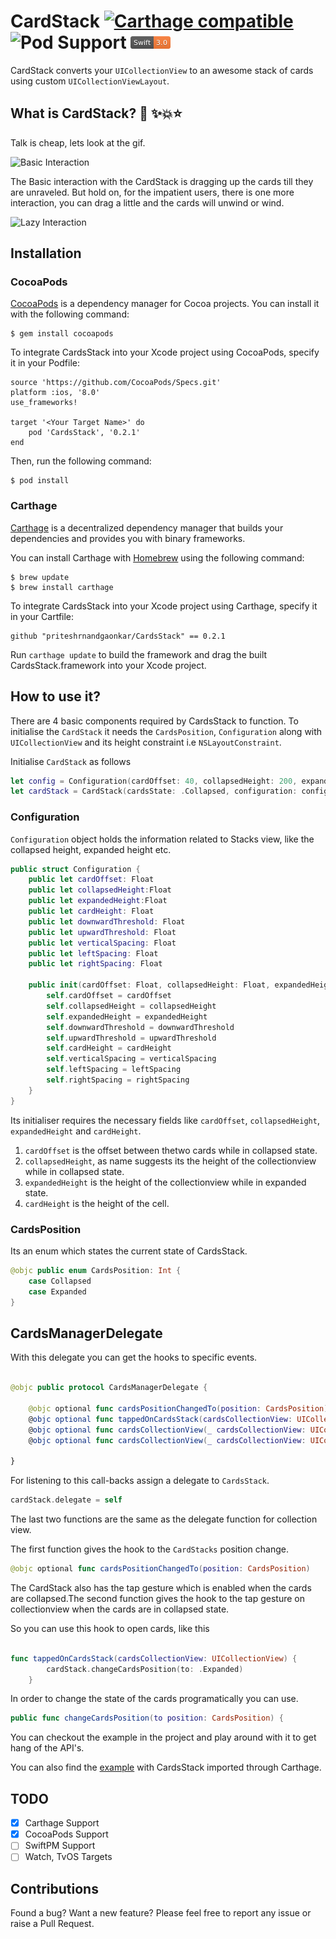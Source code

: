 # CardStack [![Carthage compatible](https://img.shields.io/badge/Carthage-compatible-4BC51D.svg?style=flat)](https://github.com/Carthage/Carthage) ![Pod Support](https://img.shields.io/cocoapods/v/CardsStack.svg?maxAge=2592000) ![Swift 3 compatible](Documentation/Swift-3-orange.png)


CardStack converts your `UICollectionView` to an awesome stack of cards using custom `UICollectionViewLayout`.

## What is CardStack? 💫 ✨💥⭐️

Talk is cheap, lets look at the gif. 

![Basic Interaction](Documentation/BasicCardStackInteraction.gif)


The Basic interaction with the CardStack is dragging up the cards till they are unraveled. But hold on, for the impatient users, there is one more interaction, you can drag a little and the cards will unwind or wind.

![Lazy Interaction](Documentation/LazyInteraction.gif)

## Installation
### CocoaPods

[CocoaPods](https://cocoapods.org/) is a dependency manager for Cocoa projects. You can install it with the following command:

```
$ gem install cocoapods

```
To integrate CardsStack into your Xcode project using CocoaPods, specify it in your Podfile:

```
source 'https://github.com/CocoaPods/Specs.git'
platform :ios, '8.0'
use_frameworks!

target '<Your Target Name>' do
    pod 'CardsStack', '0.2.1'
end

```
Then, run the following command:

```
$ pod install

```
### Carthage
[Carthage](https://github.com/Carthage/Carthage) is a decentralized dependency manager that builds your dependencies and provides you with binary frameworks.

You can install Carthage with [Homebrew](http://brew.sh/) using the following command:

```
$ brew update
$ brew install carthage

```
To integrate CardsStack into your Xcode project using Carthage, specify it in your Cartfile:

```
github "priteshrnandgaonkar/CardsStack" == 0.2.1

```
Run `carthage update` to build the framework and drag the built CardsStack.framework into your Xcode project.

## How to use it?

There are 4 basic components required by CardsStack to function. To initialise the `CardStack` it needs the `CardsPosition`, `Configuration` along with `UICollectionView` and its height constraint i.e `NSLayoutConstraint`. 

Initialise `CardStack` as follows

``` swift
let config = Configuration(cardOffset: 40, collapsedHeight: 200, expandedHeight: 500, cardHeight: 200, downwardThreshold: 20, upwardThreshold: 20, leftSpacing: 8.0, rightSpacing: 8.0, verticalSpacing: 8.0)
let cardStack = CardStack(cardsState: .Collapsed, configuration: config, collectionView: collectionView, collectionViewHeight: heightConstraint)

```
### Configuration

`Configuration` object holds the information related to Stacks view, like the collapsed height, expanded height etc.

``` swift
public struct Configuration {
    public let cardOffset: Float
    public let collapsedHeight:Float
    public let expandedHeight:Float
    public let cardHeight: Float
    public let downwardThreshold: Float
    public let upwardThreshold: Float
    public let verticalSpacing: Float
    public let leftSpacing: Float
    public let rightSpacing: Float
    
    public init(cardOffset: Float, collapsedHeight: Float, expandedHeight: Float, cardHeight: Float, downwardThreshold: Float = 20, upwardThreshold: Float = 20, leftSpacing: Float = 8.0, rightSpacing: Float = 8.0, verticalSpacing: Float = 8.0) {
        self.cardOffset = cardOffset
        self.collapsedHeight = collapsedHeight
        self.expandedHeight = expandedHeight
        self.downwardThreshold = downwardThreshold
        self.upwardThreshold = upwardThreshold
        self.cardHeight = cardHeight
        self.verticalSpacing = verticalSpacing
        self.leftSpacing = leftSpacing
        self.rightSpacing = rightSpacing
    }
}

```

Its initialiser requires the necessary fields like `cardOffset`, `collapsedHeight`, `expandedHeight` and `cardHeight`.

1. `cardOffset` is the offset between thetwo cards while in collapsed state.
2. `collapsedHeight`, as name suggests its the height of the collectionview while in collapsed state.
3. `expandedHeight` is the height of the collectionview while in expanded state.
4. `cardHeight` is the height of the cell.

### CardsPosition

Its an enum which states the current state of CardsStack.

``` swift
@objc public enum CardsPosition: Int {
    case Collapsed
    case Expanded
}

```

## CardsManagerDelegate

With this delegate you can get the hooks to specific events.

``` swift

@objc public protocol CardsManagerDelegate {
    
    @objc optional func cardsPositionChangedTo(position: CardsPosition)
    @objc optional func tappedOnCardsStack(cardsCollectionView: UICollectionView)
    @objc optional func cardsCollectionView(_ cardsCollectionView: UICollectionView, didSelectItemAt indexPath: IndexPath)
    @objc optional func cardsCollectionView(_ cardsCollectionView: UICollectionView, willDisplay cell: UICollectionViewCell, forItemAt indexPath: IndexPath)
    
}

```
For listening to this call-backs assign a delegate to `CardsStack`.

``` swift
cardStack.delegate = self
```

The last two functions are the same as the delegate function for collection view.

The first function gives the hook to the `CardStacks` position change.

``` swift
@objc optional func cardsPositionChangedTo(position: CardsPosition) 
```

The CardStack also has the tap gesture which is enabled when the cards are collapsed.The second function gives the hook to the tap gesture on collectionview when the cards are in collapsed state.

So you can use this hook to open cards, like this

``` swift

func tappedOnCardsStack(cardsCollectionView: UICollectionView) {
        cardStack.changeCardsPosition(to: .Expanded)
    }

```

In order to change the state of the cards programatically you can use.

``` swift
public func changeCardsPosition(to position: CardsPosition) {

```

You can checkout the example in the project and play around with it to get hang of the API's.

You can also find the [example](https://github.com/priteshrnandgaonkar/CardsStackExample) with CardsStack imported through Carthage.

## TODO
- [x] Carthage Support
- [x] CocoaPods Support
- [ ] SwiftPM Support
- [ ] Watch, TvOS Targets 

## Contributions

Found a bug? Want a new feature? Please feel free to report any issue or raise a Pull Request.
